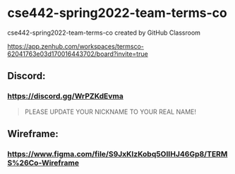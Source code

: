 # cse442-spring2022-team-terms-co
cse442-spring2022-team-terms-co created by GitHub Classroom


https://app.zenhub.com/workspaces/termsco-62041763e03d170016443702/board?invite=true 

## Discord:
### https://discord.gg/WrPZKdEvma 
> PLEASE UPDATE YOUR NICKNAME TO YOUR REAL NAME! 

## Wireframe:
### https://www.figma.com/file/S9JxKlzKobq5OIIHJ46Gp8/TERMS%26Co-Wireframe
